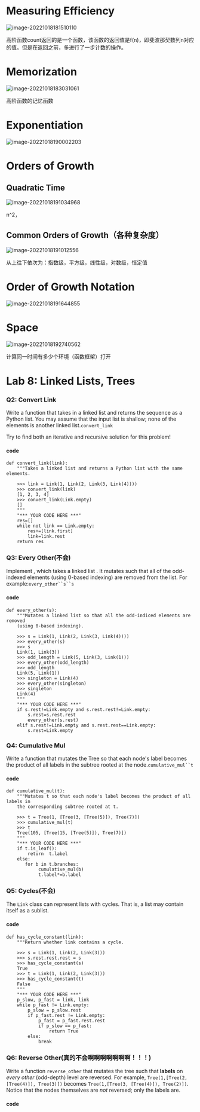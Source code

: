 # Measuring Efficiency

![image-20221018181510110](C:\Users\vigor\AppData\Roaming\Typora\typora-user-images\image-20221018181510110.png)

高阶函数count返回的是一个函数，该函数的返回值是f(n)，即斐波那契数列n对应的值。但是在返回之前，多进行了一步计数的操作。





# Memorization

![image-20221018183031061](C:\Users\vigor\AppData\Roaming\Typora\typora-user-images\image-20221018183031061.png)

高阶函数的记忆函数





# Exponentiation

![image-20221018190002203](C:\Users\vigor\AppData\Roaming\Typora\typora-user-images\image-20221018190002203.png)





# Orders of Growth

## Quadratic Time

![image-20221018191034968](C:\Users\vigor\AppData\Roaming\Typora\typora-user-images\image-20221018191034968.png)

n^2，

## Common Orders of Growth（各种复杂度）

![image-20221018191012556](C:\Users\vigor\AppData\Roaming\Typora\typora-user-images\image-20221018191012556.png)

从上往下依次为：指数级，平方级，线性级，对数级，恒定值





# Order of Growth Notation

![image-20221018191644855](C:\Users\vigor\AppData\Roaming\Typora\typora-user-images\image-20221018191644855.png)





# Space

![image-20221018192740562](C:\Users\vigor\AppData\Roaming\Typora\typora-user-images\image-20221018192740562.png)

计算同一时间有多少个环境（函数框架）打开







# Lab 8: Linked Lists, Trees

### Q2: Convert Link

Write a function that takes in a linked list and returns the sequence as a Python list. You may assume that the input list is shallow; none of the elements is another linked list.`convert_link`

Try to find both an iterative and recursive solution for this problem!

#### code

```
def convert_link(link):
    """Takes a linked list and returns a Python list with the same elements.

    >>> link = Link(1, Link(2, Link(3, Link(4))))
    >>> convert_link(link)
    [1, 2, 3, 4]
    >>> convert_link(Link.empty)
    []
    """
    "*** YOUR CODE HERE ***"
    res=[]
    while not link == Link.empty:
        res+=[link.first]
        link=link.rest
    return res
```





### Q3: Every Other(不会)

Implement , which takes a linked list . It mutates such that all of the odd-indexed elements (using 0-based indexing) are removed from the list. For example:`every_other``s``s`

#### code

```
def every_other(s):
    """Mutates a linked list so that all the odd-indiced elements are removed
    (using 0-based indexing).

    >>> s = Link(1, Link(2, Link(3, Link(4))))
    >>> every_other(s)
    >>> s
    Link(1, Link(3))
    >>> odd_length = Link(5, Link(3, Link(1)))
    >>> every_other(odd_length)
    >>> odd_length
    Link(5, Link(1))
    >>> singleton = Link(4)
    >>> every_other(singleton)
    >>> singleton
    Link(4)
    """
    "*** YOUR CODE HERE ***"
    if s.rest!=Link.empty and s.rest.rest!=Link.empty:
        s.rest=s.rest.rest
        every_other(s.rest)
    elif s.rest!=Link.empty and s.rest.rest==Link.empty:
        s.rest=Link.empty
```







### Q4: Cumulative Mul

Write a function that mutates the Tree so that each node's label becomes the product of all labels in the subtree rooted at the node.`cumulative_mul``t`

#### code

```
def cumulative_mul(t):
    """Mutates t so that each node's label becomes the product of all labels in
    the corresponding subtree rooted at t.

    >>> t = Tree(1, [Tree(3, [Tree(5)]), Tree(7)])
    >>> cumulative_mul(t)
    >>> t
    Tree(105, [Tree(15, [Tree(5)]), Tree(7)])
    """
    "*** YOUR CODE HERE ***"
    if t.is_leaf():
        return  t.label
    else:
       for b in t.branches:
            cumulative_mul(b)
            t.label*=b.label
```





### Q5: Cycles(不会)

The `Link` class can represent lists with cycles. That is, a list may contain itself as a sublist.

#### code

```
def has_cycle_constant(link):
    """Return whether link contains a cycle.

    >>> s = Link(1, Link(2, Link(3)))
    >>> s.rest.rest.rest = s
    >>> has_cycle_constant(s)
    True
    >>> t = Link(1, Link(2, Link(3)))
    >>> has_cycle_constant(t)
    False
    """
    "*** YOUR CODE HERE ***"
    p_slow, p_fast = link, link
    while p_fast != Link.empty:
        p_slow = p_slow.rest
        if p_fast.rest != Link.empty:
            p_fast = p_fast.rest.rest
            if p_slow == p_fast:
                return True
        else:
            break
```





### Q6: Reverse Other(真的不会啊啊啊啊啊啊啊！！！)

Write a function `reverse_other` that mutates the tree such that **labels** on *every other* (odd-depth) level are reversed. For example, `Tree(1,[Tree(2, [Tree(4)]), Tree(3)])` becomes `Tree(1,[Tree(3, [Tree(4)]), Tree(2)])`. Notice that the nodes themselves are *not* reversed; only the labels are.

#### code

```

```

